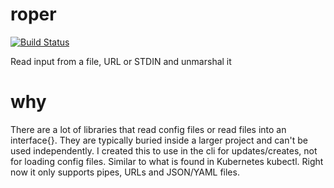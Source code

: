 # roper
[![Build Status](https://travis-ci.org/applariat/roper.svg?branch=master)](https://travis-ci.org/applariat/roper)

Read input from a file, URL or STDIN and unmarshal it

# why

There are a lot of libraries that read config files or read files into an interface{}. They are typically buried inside a larger project and can't be used independently. I created this to use in the cli for updates/creates, not for loading config files. Similar to what is found in Kubernetes kubectl. Right now it only supports pipes, URLs and JSON/YAML files.

